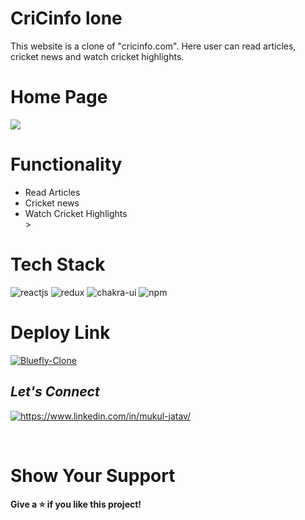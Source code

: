 # CriCinfo lone

<p> This website is a clone of "cricinfo.com". Here user can read articles, cricket news and watch cricket highlights. </p>

<h1> Home Page </h1>

<img src="https://mukulsomukesh.github.io/static/media/cri.d8c243b615e1eaa365fb.PNG" />
<h1> Functionality </h1>
<ul> 
<li>  Read Articles  </li>
<li>  Cricket news </li>
<li>  Watch Cricket Highlights </li>> 
</ul>

<h1> Tech Stack </h1>
<p> 
    <img src="https://img.shields.io/badge/React-20232A?style=for-the-badge&logo=react&logoColor=61DAFB" alt="reactjs" />
    <img src="https://img.shields.io/badge/Redux-593D88?style=for-the-badge&logo=redux&logoColor=white" alt="redux" />
     <img src="https://img.shields.io/badge/Chakra%20UI-3bc7bd?style=for-the-badge&logo=chakraui&logoColor=white" alt="chakra-ui" />
      <img src="https://img.shields.io/badge/npm-CB3837?style=for-the-badge&logo=npm&logoColor=white" alt="npm" />
</p>

<h1> Deploy Link </h1>
<a href="https://lucky-genie-8ba011.netlify.app/" target="blank">
        <img src="https://img.shields.io/static/v1?style=for-the-badge&message=Giva Clone&color=1BB91F&logo=Bluefly&logoColor=FFFFFF&label=" alt="Bluefly-Clone" />
    </a>

<h2><i>Let's Connect</i></h2>
<p align="left">
    <a href="https://www.linkedin.com/in/mukul-jatav/">
        <img align="center" src="https://img.shields.io/badge/LinkedIn-0077B5?style=for-the-badge&logo=linkedin&logoColor=white" alt="https://www.linkedin.com/in/mukul-jatav/" />
    </a>
</p>
<br>


<h1> Show Your Support </h1>
<h4> Give a ⭐️ if you like this project! </h4>
